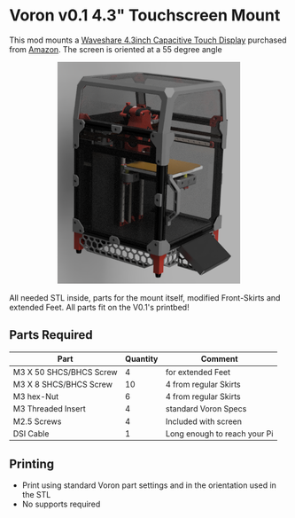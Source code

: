 # Voron v0.1 4.3" Touchscreen Mount

This mod mounts a [Waveshare 4.3inch Capacitive Touch Display](https://www.waveshare.com/4.3inch-dsi-lcd.htm) purchased from [Amazon](https://www.amazon.de/gp/product/B08CH24YYD/ref=ppx_yo_dt_b_asin_title_o00_s00?ie=UTF8&psc=1).  The screen is oriented at a 55 degree angle

<div align="center">
    <img src="Image/Waveshare43_Mount.png" height="400">
</div>

All needed STL inside, parts for the mount itself, modified Front-Skirts and extended Feet. All parts fit on the V0.1's printbed!

## Parts Required
| Part | Quantity | Comment|
|------|------|--------|
| M3 X 50 SHCS/BHCS Screw | 4 | for extended Feet |
| M3 X 8 SHCS/BHCS Screw | 10 | 4 from regular Skirts |
| M3 hex-Nut | 6 | 4 from regular Skirts |
| M3 Threaded Insert | 4 | standard Voron Specs |
| M2.5 Screws | 4 | Included with screen |
| DSI Cable | 1 | Long enough to reach your Pi |

## Printing
- Print using standard Voron part settings and in the orientation used in the STL
- No supports required
